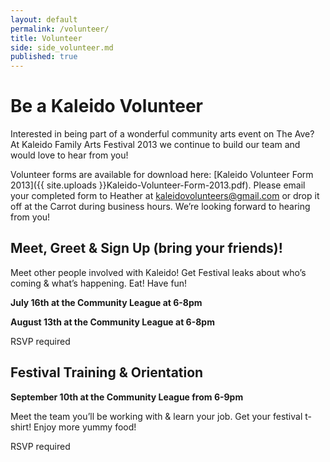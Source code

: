 ```yaml
---
layout: default
permalink: /volunteer/
title: Volunteer
side: side_volunteer.md
published: true
---
```


# Be a Kaleido Volunteer

Interested in being part of a wonderful community arts event on The Ave? At Kaleido Family Arts Festival 2013 we continue to build our team and would love to hear from you!

Volunteer forms are available for download  here: [Kaleido Volunteer Form 2013]({{ site.uploads }}Kaleido-Volunteer-Form-2013.pdf). Please email your completed form to Heather at <kaleidovolunteers@gmail.com> or drop it off at the Carrot during business hours. We’re looking forward to hearing from you!


## Meet, Greet & Sign Up (bring your friends)!

Meet other people involved with Kaleido!
Get Festival leaks about who’s coming & what’s happening.
Eat! Have fun!

**July 16th at the Community League at 6-8pm**

**August 13th at the Community League at 6-8pm**

RSVP required

## Festival Training & Orientation

**September 10th at the Community League from 6-9pm**

Meet the team you’ll be working with & learn your job.
Get your festival t-shirt!
Enjoy more yummy food!

RSVP required